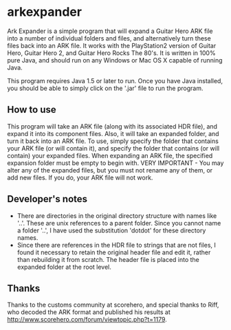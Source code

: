 arkexpander
===========

Ark Expander is a simple program that will expand a Guitar Hero ARK file into a number of individual folders and files, and alternatively turn these files back into an ARK file. It works with the PlayStation2 version of Guitar Hero, Guitar Hero 2, and Guitar Hero Rocks The 80's. It is written in 100% pure Java, and should run on any Windows or Mac OS X capable of running Java. 

This program requires Java 1.5 or later to run. Once you have Java installed, you should be able to simply click on the '.jar' file to run the program. 

How to use
----------
This program will take an ARK file (along with its associated HDR file), and expand it into its component files. Also, it will take an expanded folder, and turn it back into an ARK file. To use, simply specify the folder that contains your ARK file (or will contain it), and specify the folder that contains (or will contain) your expanded files. When expanding an ARK file, the specified expansion folder must be empty to begin with.
VERY IMPORTANT - You may alter any of the expanded files, but you must not rename any of them, or add new files. If you do, your ARK file will not work. 

Developer's notes
-----------------
* There are directories in the original directory structure with names like '..'. These are unix references to a parent folder. Since you cannot name a folder '..', I have used the substitution 'dotdot' for these directory names.
* Since there are references in the HDR file to strings that are not files, I found it necessary to retain the original header file and edit it, rather than rebuilding it from scratch. The header file is placed into the expanded folder at the root level.

Thanks
------
Thanks to the customs community at scorehero, and special thanks to Riff, who decoded the ARK format and published his results at http://www.scorehero.com/forum/viewtopic.php?t=1179.
